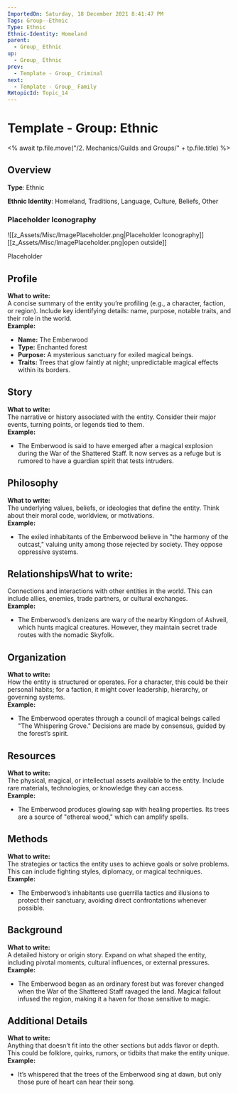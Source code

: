 ```yaml
---
ImportedOn: Saturday, 18 December 2021 8:41:47 PM
Tags: Group--Ethnic
Type: Ethnic
Ethnic-Identity: Homeland
parent:
  - Group_ Ethnic
up:
  - Group_ Ethnic
prev:
  - Template - Group_ Criminal
next:
  - Template - Group_ Family
RWtopicId: Topic_14
---
```

# Template - Group: Ethnic
<% await tp.file.move("/2. Mechanics/Guilds and Groups/" + tp.file.title) %>
## Overview
**Type**: Ethnic

**Ethnic Identity**: Homeland, Traditions, Language, Culture, Beliefs, Other

### Placeholder Iconography
![[z_Assets/Misc/ImagePlaceholder.png|Placeholder Iconography]]
[[z_Assets/Misc/ImagePlaceholder.png|open outside]]

Placeholder

## Profile
**What to write:**  
A concise summary of the entity you’re profiling (e.g., a character, faction, or region). Include key identifying details: name, purpose, notable traits, and their role in the world.  
**Example:**

- **Name:** The Emberwood
- **Type:** Enchanted forest
- **Purpose:** A mysterious sanctuary for exiled magical beings.
- **Traits:** Trees that glow faintly at night; unpredictable magical effects within its borders.

## Story
**What to write:**  
The narrative or history associated with the entity. Consider their major events, turning points, or legends tied to them.  
**Example:**

- The Emberwood is said to have emerged after a magical explosion during the War of the Shattered Staff. It now serves as a refuge but is rumored to have a guardian spirit that tests intruders.
## Philosophy
**What to write:**  
The underlying values, beliefs, or ideologies that define the entity. Think about their moral code, worldview, or motivations.  
**Example:**

- The exiled inhabitants of the Emberwood believe in "the harmony of the outcast," valuing unity among those rejected by society. They oppose oppressive systems.

## Relationships**What to write:**  
Connections and interactions with other entities in the world. This can include allies, enemies, trade partners, or cultural exchanges.  
**Example:**

- The Emberwood’s denizens are wary of the nearby Kingdom of Ashveil, which hunts magical creatures. However, they maintain secret trade routes with the nomadic Skyfolk.

## Organization
**What to write:**  
How the entity is structured or operates. For a character, this could be their personal habits; for a faction, it might cover leadership, hierarchy, or governing systems.  
**Example:**

- The Emberwood operates through a council of magical beings called "The Whispering Grove." Decisions are made by consensus, guided by the forest’s spirit.

## Resources
**What to write:**  
The physical, magical, or intellectual assets available to the entity. Include rare materials, technologies, or knowledge they can access.  
**Example:**

- The Emberwood produces glowing sap with healing properties. Its trees are a source of "ethereal wood," which can amplify spells.

## Methods
**What to write:**  
The strategies or tactics the entity uses to achieve goals or solve problems. This can include fighting styles, diplomacy, or magical techniques.  
**Example:**

- The Emberwood’s inhabitants use guerrilla tactics and illusions to protect their sanctuary, avoiding direct confrontations whenever possible.

## Background
**What to write:**  
A detailed history or origin story. Expand on what shaped the entity, including pivotal moments, cultural influences, or external pressures.  
**Example:**

- The Emberwood began as an ordinary forest but was forever changed when the War of the Shattered Staff ravaged the land. Magical fallout infused the region, making it a haven for those sensitive to magic.

## Additional Details
**What to write:**  
Anything that doesn’t fit into the other sections but adds flavor or depth. This could be folklore, quirks, rumors, or tidbits that make the entity unique.  
**Example:**

- It’s whispered that the trees of the Emberwood sing at dawn, but only those pure of heart can hear their song.
